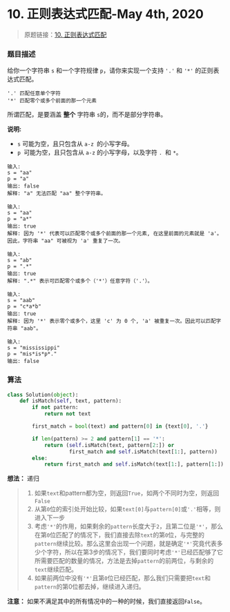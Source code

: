 # 10. 正则表达式匹配-May 4th, 2020

> 原题链接：[10. 正则表达式匹配](https://leetcode-cn.com/problems/regular-expression-matching/)

### 题目描述

给你一个字符串 `s` 和一个字符规律 `p`，请你来实现一个支持 `'.'` 和 `'*'` 的正则表达式匹配。

```
'.' 匹配任意单个字符
'*' 匹配零个或多个前面的那一个元素
```

所谓匹配，是要涵盖 **整个** 字符串 `s`的，而不是部分字符串。

**说明:**

* `s` 可能为空，且只包含从 `a-z `的小写字母。  
* `p `可能为空，且只包含从 `a-z` 的小写字母，以及字符 `. `和 `*`。

```
输入:
s = "aa"
p = "a"
输出: false
解释: "a" 无法匹配 "aa" 整个字符串。
```

```
输入:
s = "aa"
p = "a*"
输出: true
解释: 因为 '*' 代表可以匹配零个或多个前面的那一个元素, 在这里前面的元素就是 'a'。因此，字符串 "aa" 可被视为 'a' 重复了一次。
```

```
输入:
s = "ab"
p = ".*"
输出: true
解释: ".*" 表示可匹配零个或多个（'*'）任意字符（'.'）。
```

```
输入:
s = "aab"
p = "c*a*b"
输出: true
解释: 因为 '*' 表示零个或多个，这里 'c' 为 0 个, 'a' 被重复一次。因此可以匹配字符串 "aab"。
```

```
输入:
s = "mississippi"
p = "mis*is*p*."
输出: false
```
### 算法

```python
class Solution(object):
    def isMatch(self, text, pattern):
        if not pattern:
            return not text

        first_match = bool(text) and pattern[0] in {text[0], '.'}

        if len(pattern) >= 2 and pattern[1] == '*':
            return (self.isMatch(text, pattern[2:]) or
                    first_match and self.isMatch(text[1:], pattern))
        else:
            return first_match and self.isMatch(text[1:], pattern[1:])
```
**想法：** 递归
> 1. 如果`text`和pattern都为空，则返回`True`，如两个不同时为空，则返回`False`
> 2. 从第`0`位的索引处开始比较，如果`text[0]`与`pattern[0]`或`'.'`相等，则进入下一步
> 3. 考虑`'*'`的作用，如果剩余的`pattern`长度大于`2`，且第二位是`'*'`，那么在第`0`位匹配了的情况下，我们直接去除`text`的第`0`位，与完整的`pattern`继续比较。那么这里会出现一个问题，就是确定`'*'`究竟代表多少个字符，所以在第3步的情况下，我们要同时考虑`'*'`已经匹配够了它所需要匹配的数量的情况，方法是去掉`pattern`的前两位，与剩余的`text`继续匹配。
> 4. 如果前两位中没有`'*'`且第`0`位已经匹配，那么我们只需要把`text`和`pattern`的第0位都去掉，继续进入递归。
>  
**注意：** 如果不满足其中的所有情况中的一种的时候，我们直接返回`False`。